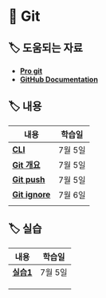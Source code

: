 # 📌 Git

## 🏷️ 도움되는 자료

- [**Pro git**](https://git-scm.com/book/ko/v2)
- [**GitHub Documentation**](https://docs.github.com/en)

## 🏷️ 내용

| 내용                               | 학습일  |
| ---------------------------------- | ------- |
| [**CLI**](./0705_cli.md)           | 7월 5일 |
| [**Git 개요**](./0705_git.md)      | 7월 5일 |
| [**Git push**](./0705_git_push.md) | 7월 5일 |
| [**Git ignore**](./gitignore.md)   | 7월 6일 |
|                                    |         |

## 🏷️ 실습

| 내용                            | 학습일  |
| ------------------------------- | ------- |
| [**실습1**](./0705_git_prac.md) | 7월 5일 |
|                                 |         |
|                                 |         |
|                                 |         |

